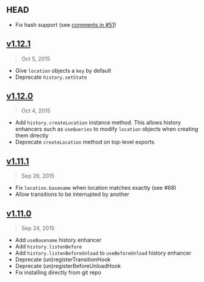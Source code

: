 ## HEAD

- Fix hash support (see [comments in #51][#51-comments])

[#51-comments]: https://github.com/rackt/history/pull/51#issuecomment-143189672

## [v1.12.1]
> Oct 5, 2015

- Give `location` objects a `key` by default
- Deprecate `history.setState`

[v1.12.1]: https://github.com/rackt/history/compare/v1.12.0...v1.12.1

## [v1.12.0]
> Oct 4, 2015

- Add `history.createLocation` instance method. This allows history enhancers such as `useQueries` to modify `location` objects when creating them directly
- Deprecate `createLocation` method on top-level exports

[v1.12.0]: https://github.com/rackt/history/compare/v1.11.1...v1.12.0

## [v1.11.1]
> Sep 26, 2015

- Fix `location.basename` when location matches exactly (see #68)
- Allow transitions to be interrupted by another

[v1.11.1]: https://github.com/rackt/history/compare/v1.11.0...v1.11.1

## [v1.11.0]
> Sep 24, 2015

- Add `useBasename` history enhancer
- Add `history.listenBefore`
- Add `history.listenBeforeUnload` to `useBeforeUnload` history enhancer
- Deprecate (un)registerTransitionHook
- Deprecate (un)registerBeforeUnloadHook
- Fix installing directly from git repo

[v1.11.0]: https://github.com/rackt/history/compare/v1.10.2...v1.11.0
